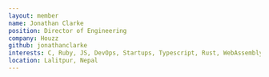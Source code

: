 ```yaml
---
layout: member
name: Jonathan Clarke
position: Director of Engineering
company: Houzz
github: jonathanclarke
interests: C, Ruby, JS, DevOps, Startups, Typescript, Rust, WebAssembly
location: Lalitpur, Nepal
---
```

